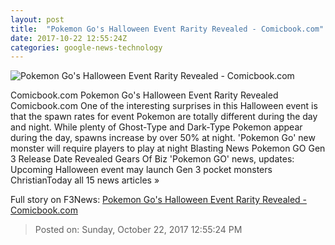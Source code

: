 ```yaml
---
layout: post
title:  "Pokemon Go's Halloween Event Rarity Revealed - Comicbook.com"
date: 2017-10-22 12:55:24Z
categories: google-news-technology
---
```


![Pokemon Go's Halloween Event Rarity Revealed - Comicbook.com](http://media.comicbook.com/2017/10/pogo-halloween-1039310-640x320.jpg)

Comicbook.com Pokemon Go's Halloween Event Rarity Revealed Comicbook.com One of the interesting surprises in this Halloween event is that the spawn rates for event Pokemon are totally different during the day and night. While plenty of Ghost-Type and Dark-Type Pokemon appear during the day, spawns increase by over 50% at night. 'Pokemon Go' new monster will require players to play at night Blasting News Pokemon GO Gen 3 Release Date Revealed Gears Of Biz 'Pokemon GO' news, updates: Upcoming Halloween event may launch Gen 3 pocket monsters ChristianToday all 15 news articles »


Full story on F3News: [Pokemon Go's Halloween Event Rarity Revealed - Comicbook.com](http://www.f3nws.com/n/TtanRJ)

> Posted on: Sunday, October 22, 2017 12:55:24 PM
